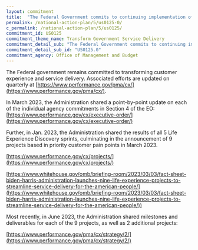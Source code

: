 ```yaml
---
layout: commitment
title:  "The Federal Government commits to continuing implementation of Executive Order 14058. In 2023, specific implementation projects will be selected by agency leaders and shared on http://www.performance.gov with appropriate measures of success. The Federal Government commits to continuing implementation of Executive Order 14058."
permalink: /national-action-plan/5/us0125-0/
c_permalink: /national-action-plan/5/us0125/
commitment_id: US0125
commitment_theme_name: Transform Government Service Delivery
commitment_detail_sub: "The Federal Government commits to continuing implementation of Executive Order 14058. In 2023, specific implementation projects will be selected by agency leaders and shared on http://www.performance.gov with appropriate measures of success. The Federal Government commits to continuing implementation of Executive Order 14058."
commitment_detail_sub_id: "US0125.0"
commitment_agency: Office of Management and Budget
---
```


The Federal government remains committed to transforming customer experience and service delivery. Associated efforts are updated on quarterly at 
[https://www.performance.gov/pma/cx/](https://www.performance.gov/pma/cx/). 

In March 2023, the Administration shared a point-by-point update on each of the individual agency commitments in Section 4 of the EO: 
[https://www.performance.gov/cx/executive-order/](https://www.performance.gov/cx/executive-order/)

Further, in Jan. 2023, the Administration shared the results of all 5 Life Experience Discovery sprints, culminating in the announcement of 9 projects based in priority customer pain points in March 2023.

[https://www.performance.gov/cx/projects/](https://www.performance.gov/cx/projects/)

[https://www.whitehouse.gov/omb/briefing-room/2023/03/03/fact-sheet-biden-harris-administration-launches-nine-life-experience-projects-to-streamline-service-delivery-for-the-american-people/](https://www.whitehouse.gov/omb/briefing-room/2023/03/03/fact-sheet-biden-harris-administration-launches-nine-life-experience-projects-to-streamline-service-delivery-for-the-american-people/)) 

Most recently, in June 2023, the Administration shared milestones and deliverables for each of the 9 projects, as well as 2 additional projects: 

[https://www.performance.gov/pma/cx/strategy/2/](https://www.performance.gov/pma/cx/strategy/2/)